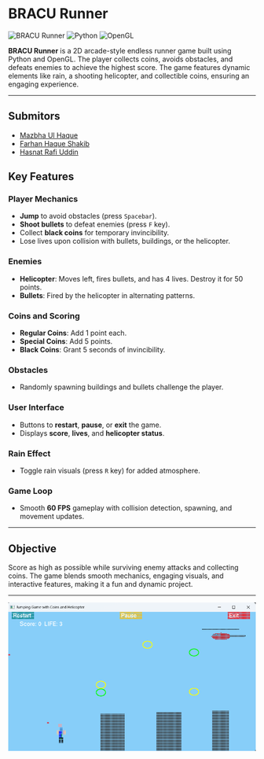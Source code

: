 # BRACU Runner

![BRACU Runner](https://img.shields.io/badge/status-active-brightgreen) 
![Python](https://img.shields.io/badge/Python-3.x-blue) 
![OpenGL](https://img.shields.io/badge/OpenGL-2.1-orange)

**BRACU Runner** is a 2D arcade-style endless runner game built using Python and OpenGL. The player collects coins, avoids obstacles, and defeats enemies to achieve the highest score. The game features dynamic elements like rain, a shooting helicopter, and collectible coins, ensuring an engaging experience.

---

## Submitors
- [Mazbha Ul Haque](https://github.com/NoobCoderIsSed)
- [Farhan Haque Shakib]()
- [Hasnat Rafi Uddin](https://github.com/Maznu007)

## Key Features

### Player Mechanics
- **Jump** to avoid obstacles (press `Spacebar`).
- **Shoot bullets** to defeat enemies (press `F` key).
- Collect **black coins** for temporary invincibility.
- Lose lives upon collision with bullets, buildings, or the helicopter.

### Enemies
- **Helicopter**: Moves left, fires bullets, and has 4 lives. Destroy it for 50 points.
- **Bullets**: Fired by the helicopter in alternating patterns.

### Coins and Scoring
- **Regular Coins**: Add 1 point each.
- **Special Coins**: Add 5 points.
- **Black Coins**: Grant 5 seconds of invincibility.

### Obstacles
- Randomly spawning buildings and bullets challenge the player.

### User Interface
- Buttons to **restart**, **pause**, or **exit** the game.
- Displays **score**, **lives**, and **helicopter status**.

### Rain Effect
- Toggle rain visuals (press `R` key) for added atmosphere.

### Game Loop
- Smooth **60 FPS** gameplay with collision detection, spawning, and movement updates.

---

## Objective
Score as high as possible while surviving enemy attacks and collecting coins. The game blends smooth mechanics, engaging visuals, and interactive features, making it a fun and dynamic project.

---



![Gameplay Screenshot 1](Images/SS.png)
